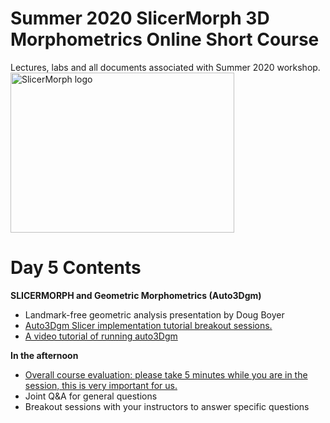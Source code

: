 # Summer 2020 SlicerMorph 3D Morphometrics Online Short Course 
Lectures, labs and all documents associated with Summer 2020 workshop.
<img alt="SlicerMorph logo" width="358" height="256" src="https://github.com/SlicerMorph/SlicerMorph.github.io/blob/master/SlicerMorph_Logos/SlicerMorph_Final_Logos-V2.jpg">

# Day 5 Contents

**SLICERMORPH and Geometric Morphometrics (Auto3Dgm)**
* Landmark-free geometric analysis presentation by Doug Boyer
* [Auto3Dgm Slicer implementation tutorial breakout sessions.](https://toothandclaw.github.io/how-to-use/)
* [A video tutorial of running auto3Dgm](https://www.dropbox.com/sh/sv8328dvpczezkk/AAAfNHWUL5HThQHG1wGNUdNua?dl=0&preview=Auto3dgm_tutorial.mp4)


**In the afternoon**
* [Overall course evaluation: please take 5 minutes while you are in the session, this is very important for us.](https://docs.google.com/forms/d/e/1FAIpQLSchhKB_HeGVpU_j3moT1Zx7DGdumncfS8p5EN6Y__kkGVSuYQ/viewform)
* Joint Q&A for general questions
* Breakout sessions with your instructors to answer specific questions 

